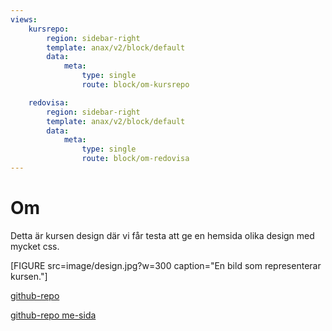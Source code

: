 ```yaml
---
views:
    kursrepo:
        region: sidebar-right
        template: anax/v2/block/default
        data:
            meta:
                type: single
                route: block/om-kursrepo

    redovisa:
        region: sidebar-right
        template: anax/v2/block/default
        data:
            meta:
                type: single
                route: block/om-redovisa
---
```

Om
=========================


Detta är kursen design där vi får testa att ge en hemsida olika design med mycket css.


[FIGURE src=image/design.jpg?w=300 caption="En bild som representerar kursen."]

[github-repo](https://github.com/dbwebb-se/design)

[github-repo me-sida](https://github.com/Jonatan-walett/designv2/tree/master/htdocs)
